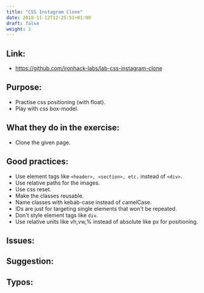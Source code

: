 ```yaml
---
title: "CSS Instagram Clone"
date: 2018-11-12T12:25:51+01:00
draft: false
weight: 1
---
```

## Link:
  - https://github.com/ironhack-labs/lab-css-instagram-clone
## Purpose:
  - Practise css positioning (with float).
  - Play with css box-model.
## What they do in the exercise:
  - Clone the given page.

## Good practices:
  - Use element tags like ```<header>, <section>, etc.``` instead of ```<div>```.
  - Use relative paths for the images.
  - Use css reset.
  - Make the classes reusable.
  - Name classes with kebab-case instead of camelCase.
  - IDs are just for targeting single elements that won't be repeated.
  - Don't style element tags like ```div```.
  - Use relative units like vh,vw,% instead of absolute like px for positioning.



## Issues:

## Suggestion:

## Typos:
